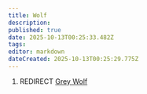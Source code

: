 ```yaml
---
title: Wolf
description: 
published: true
date: 2025-10-13T00:25:33.482Z
tags: 
editor: markdown
dateCreated: 2025-10-13T00:25:29.775Z
---
```


1.  REDIRECT [Grey Wolf](Grey_Wolf "wikilink")
